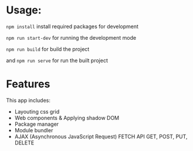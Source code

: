 <h1>Usage:</h1>
<p><code>npm install</code> install required packages for development</p>
 <p><code>npm run start-dev</code> for running the development mode</p>
 <p></p><code>npm run build</code> for build the project</p>

 <p>and <code>npm run serve</code> for run the built project</p>

<h1>Features</h1>
<p>This app includes:</p>
<ul>
 <li>Layouting css grid</li>
 <li>Web components & Applying shadow DOM</li>
 <li>Package manager</li>
 <li>Module bundler</li>
 <li>AJAX (Asynchronous JavaScript Request) FETCH API GET, POST, PUT, DELETE</li>
</ul>
